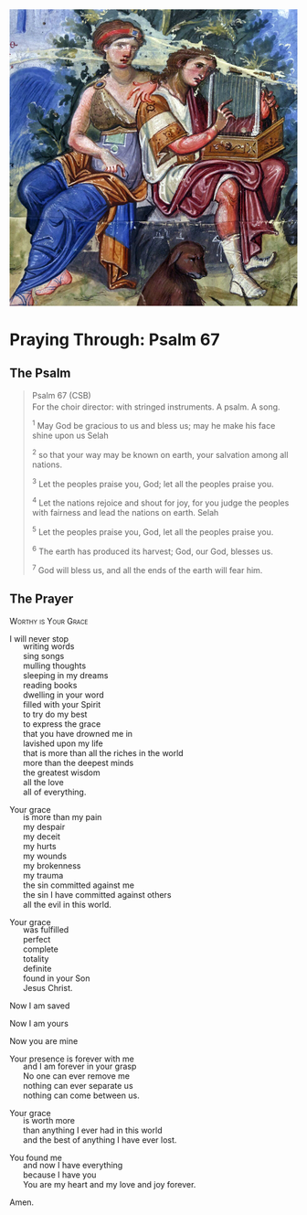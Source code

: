 <img class="intro-right" src="../images/art-paris-psalter.jpg">

<style>
  li {list-style-type: none;}
  p + ul {
    margin-top: -18px;
}
</style>

# Praying Through: Psalm 67

## The Psalm

>Psalm 67 (CSB)  
><sup></sup> For the choir director: with stringed instruments. A psalm. A song. 
>
><sup>1</sup> May God be gracious to us and bless us; may he make his face shine upon us Selah 
>
><sup>2</sup> so that your way may be known on earth, your salvation among all nations. 
>
><sup>3</sup> Let the peoples praise you, God; let all the peoples praise you. 
>
><sup>4</sup> Let the nations rejoice and shout for joy, for you judge the peoples with fairness and lead the nations on earth. Selah 
>
><sup>5</sup> Let the peoples praise you, God, let all the peoples praise you. 
>
><sup>6</sup> The earth has produced its harvest; God, our God, blesses us. 
>
><sup>7</sup> God will bless us, and all the ends of the earth will fear him.

## The Prayer

<div style="font-variant: small-caps;">
Worthy is Your Grace
</div>

I will never stop
* writing words
* sing songs
* mulling thoughts
* sleeping in my dreams
* reading books
* dwelling in your word
* filled with your Spirit
* to try do my best
* to express the grace
* that you have drowned me in
* lavished upon my life
* that is more than all the riches in the world
* more than the deepest minds
* the greatest wisdom
* all the love
* all of everything.

Your grace
* is more than my pain
* my despair
* my deceit
* my hurts
* my wounds
* my brokenness
* my trauma
* the sin committed against me
* the sin I have committed against others
* all the evil in this world.

Your grace
* was fulfilled
* perfect
* complete
* totality
* definite
* found in your Son
* Jesus Christ.

Now I am saved

Now I am yours

Now you are mine

Your presence is forever with me
* and I am forever in your grasp
* No one can ever remove me
* nothing can ever separate us
* nothing can come between us.

Your grace
* is worth more
* than anything I ever had in this world
* and the best of anything I have ever lost.

You found me
* and now I have everything
* because I have you
* You are my heart and my love and joy forever.

Amen.
